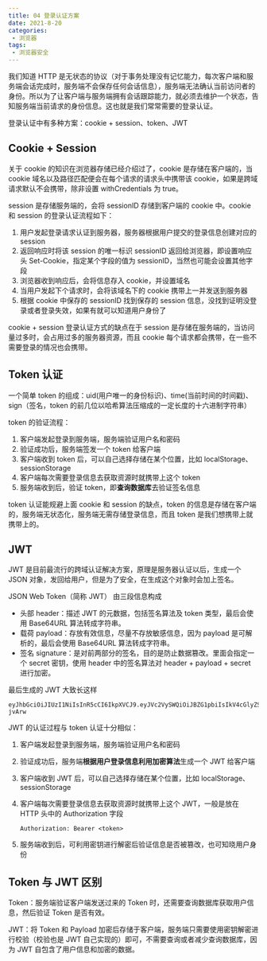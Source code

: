 ```yaml
---
title: 04 登录认证方案
date: 2021-8-20
categories:
 - 浏览器
tags:
 - 浏览器安全
---
```




我们知道 HTTP 是无状态的协议（对于事务处理没有记忆能力，每次客户端和服务端会话完成时，服务端不会保存任何会话信息），服务端无法确认当前访问者的身份。所以为了让客户端与服务端拥有会话跟踪能力，就必须去维护一个状态，告知服务端当前请求的身份信息。这也就是我们常常需要的登录认证。

登录认证中有多种方案：cookie + session、token、JWT

## Cookie + Session

关于 cookie 的知识在浏览器存储已经介绍过了，cookie 是存储在客户端的，当 cookie 域名以及路径匹配便会在每个请求的请求头中携带该 cookie，如果是跨域请求默认不会携带，除非设置 withCredentials 为 true。

session 是存储服务端的，会将 sessionID 存储到客户端的 cookie 中。cookie 和 session 的登录认证流程如下：

1. 用户发起登录请求认证到服务器，服务器根据用户提交的登录信息创建对应的 session
2. 返回响应时将该 session 的唯一标识 sessionID 返回给浏览器，即设置响应头 Set-Cookie，指定某个字段的值为 sessionID，当然也可能会设置其他字段
3. 浏览器收到响应后，会将信息存入 cookie，并设置域名
4. 当用户发起下个请求时，会将该域名下的 cookie 携带上一并发送到服务器
5. 根据 cookie 中保存的 sessionID 找到保存的 session 信息，没找到证明没登录或者登录失效，如果有就可以知道用户身份了

cookie + session 登录认证方式的缺点在于 session 是存储在服务端的，当访问量过多时，会占用过多的服务器资源，而且 cookie 每个请求都会携带，在一些不需要登录的情况也会携带。



## Token 认证

一个简单 token 的组成：uid(用户唯一的身份标识)、time(当前时间的时间戳)、sign（签名，token 的前几位以哈希算法压缩成的一定长度的十六进制字符串）

token 的验证流程：

1. 客户端发起登录到服务端，服务端验证用户名和密码
2. 验证成功后，服务端签发一个 token 给客户端
3. 客户端收到 token 后，可以自己选择存储在某个位置，比如 localStorage、sessionStorage
4. 客户端每次需要登录信息去获取资源时就携带上这个 token
5. 服务端收到后，验证 token，即**查询数据库**去验证签名信息

token 认证能规避上面 cookie 和 session 的缺点，token 的信息是存储在客户端的，服务端无状态化，服务端无需存储登录信息，而且 token 是我们想携带上就携带上的。



## JWT

JWT 是目前最流行的跨域认证解决方案，原理是服务器认证以后，生成一个 JSON 对象，发回给用户，但是为了安全，在生成这个对象时会加上签名。

JSON Web Token（简称 JWT） 由三段信息构成

+ 头部 header：描述 JWT 的元数据，包括签名算法及 token 类型，最后会使用 Base64URL 算法转成字符串。
+ 载荷 payload：存放有效信息，尽量不存放敏感信息，因为 payload 是可解析的，最后会使用 Base64URL 算法转成字符串。
+ 签名 signature：是对前两部分的签名，目的是防止数据篡改。里面会指定一个 secret 密钥，使用 header 中的签名算法对 header + payload + secret 进行加密。

最后生成的 JWT 大致长这样

```
eyJhbGciOiJIUzI1NiIsInR5cCI6IkpXVCJ9.eyJVc2VySWQiOiJBZG1pbiIsIkV4cGlyZSI6IjIwMjAtMDctMTEgMTY6NDc6MTYifQ.9ev6IGc1K3xvYaEfmMYeyFz5oHCM57fRGOvSZ-jvArw
```



JWT 的认证过程与 token 认证十分相似：

1. 客户端发起登录到服务端，服务端验证用户名和密码

2. 验证成功后，服务端**根据用户登录信息利用加密算法**生成一个 JWT 给客户端

3. 客户端收到 JWT 后，可以自己选择存储在某个位置，比如 localStorage、sessionStorage

4. 客户端每次需要登录信息去获取资源时就携带上这个 JWT，一般是放在 HTTP 头中的 Authorization 字段

   ```
   Authorization: Bearer <token>
   ```

5. 服务端收到后，可利用密钥进行解密后验证信息是否被篡改，也可知晓用户身份



## Token 与 JWT 区别

Token：服务端验证客户端发送过来的 Token 时，还需要查询数据库获取用户信息，然后验证 Token 是否有效。

JWT：将 Token 和 Payload 加密后存储于客户端，服务端只需要使用密钥解密进行校验（校验也是 JWT 自己实现的）即可，不需要查询或者减少查询数据库，因为 JWT 自包含了用户信息和加密的数据。